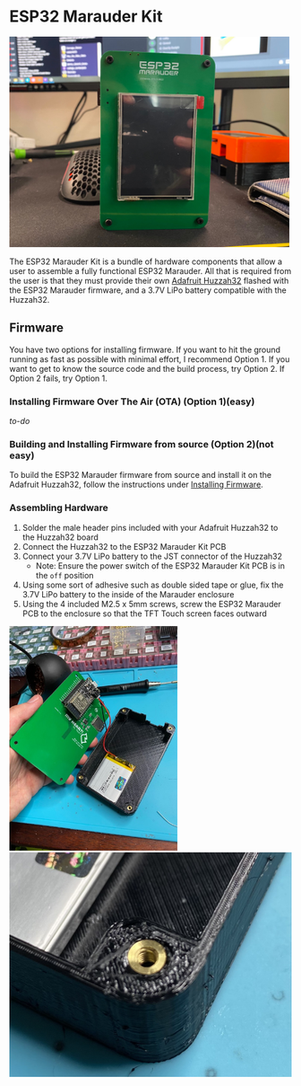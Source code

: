 # ESP32 Marauder Kit
<p align="left">
  <img alt="ESP32 WROOM-32U" src="https://github.com/justcallmekoko/ESP32Marauder/blob/master/pictures/IMG_3491%20-%20Copy.jpg?raw=true" width="500">
</p>

The ESP32 Marauder Kit is a bundle of hardware components that allow a user to assemble a fully functional ESP32 Marauder. All that is required from the user is that they must provide their own [Adafruit Huzzah32](https://www.adafruit.com/product/3405) flashed with the ESP32 Marauder firmware, and a 3.7V LiPo battery compatible with the Huzzah32. 

## Firmware
You have two options for installing firmware. If you want to hit the ground running as fast as possible with minimal effort, I recommend Option 1. If you want to get to know the source code and the build process, try Option 2. If Option 2 fails, try Option 1.

### Installing Firmware Over The Air (OTA) (Option 1)(easy)
*to-do*

### Building and Installing Firmware from source (Option 2)(not easy)
To build the ESP32 Marauder firmware from source and install it on the Adafruit Huzzah32, follow the instructions under [Installing Firmware](installing-firmware).

### Assembling Hardware
1. Solder the male header pins included with your Adafruit Huzzah32 to the Huzzah32 board
2. Connect the Huzzah32 to the ESP32 Marauder Kit PCB
3. Connect your 3.7V LiPo battery to the JST connector of the Huzzah32
    - Note: Ensure the power switch of the ESP32 Marauder Kit PCB is in the `off` position
4. Using some sort of adhesive such as double sided tape or glue, fix the 3.7V LiPo battery to the inside of the Marauder enclosure
5. Using the 4 included M2.5 x 5mm screws, screw the ESP32 Marauder PCB to the enclosure so that the TFT Touch screen faces outward
<p align="left">
  <img alt="ESP32 WROOM-32U" src="https://github.com/justcallmekoko/ESP32Marauder/blob/master/pictures/IMG_3484%20-%20Copy.jpg?raw=true" height="400">
  <img alt="ESP32 WROOM-32U" src="https://github.com/justcallmekoko/ESP32Marauder/blob/master/pictures/IMG_3485%20-%20Copy.jpg?raw=true" height="400">
</p>